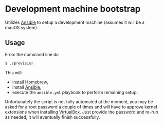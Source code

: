 # Development machine bootstrap

Utilizes [Ansible](https://www.ansible.com/) to setup a development machine (assumes it will be a macOS system).

## Usage

From the command line do

```bash
$ ./provision
```

This will:
- install [Homebrew](https://brew.sh/),
- install [Ansible](https://www.ansible.com/),
- execute the `ansible.yml` playbook to perform remaining setup. 

Unfortunately the script is not fully automated at the moment, you may be asked for a root password a couple of times and will have to approve kernel extensions when installing [VirtualBox](https://www.virtualbox.org/). Just provide the password and re-run as needed, it will eventually finish successfully.  
